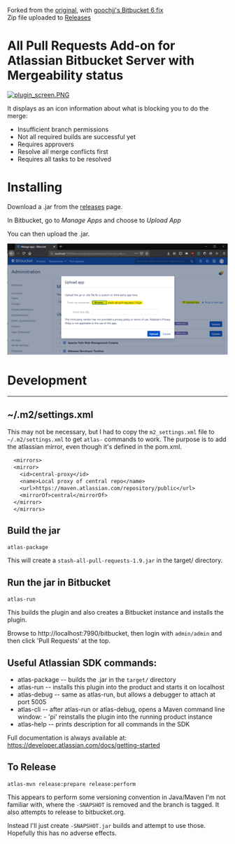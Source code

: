 Forked from the [original](https://bitbucket.org/infusiondev/stash-all-pull-requests-extra/src/master/), with [goochjj's Bitbucket 6 fix](https://bitbucket.org/goochjj/stash-all-pull-requests-extra/branch/BB6)  
Zip file uploaded to [Releases](https://github.com/mendhak/bitbucket-all-pull-requests/releases) 


All Pull Requests Add-on for Atlassian Bitbucket Server with Mergeability status
=====================================================================

[![plugin_screen.PNG](https://bitbucket.org/repo/Lx9E7y/images/573324582-plugin_screen.PNG)](https://marketplace.atlassian.com/vendors/1212031)


It displays as an icon information about what is blocking you to do the merge:

 * Insufficient branch permissions
 * Not all required builds are successful yet
 * Requires approvers
 * Resolve all merge conflicts first
 * Requires all tasks to be resolved


# Installing

Download a .jar from the [releases](https://github.com/mendhak/bitbucket-all-pull-requests/releases) page.

In Bitbucket, go to *Manage Apps* and choose to *Upload App*

You can then upload the .jar. 

![upload](screenshot.png)





# Development 
-----------

## ~/.m2/settings.xml

This may not be necessary, but I had to copy the `m2_settings.xml` file to `~/.m2/settings.xml` to get `atlas-` commands to work.  The purpose is to add the atlassian mirror, even though it's defined in the pom.xml. 

   
      <mirrors>
      <mirror>
        <id>central-proxy</id>
        <name>Local proxy of central repo</name>
        <url>https://maven.atlassian.com/repository/public</url>
        <mirrorOf>central</mirrorOf>
      </mirror>
      </mirrors>

## Build the jar

    atlas-package

This will create a `stash-all-pull-requests-1.9.jar` in the target/ directory.  

## Run the jar in Bitbucket

    atlas-run

This builds the plugin and also creates a Bitbucket instance and installs the plugin. 

Browse to http://localhost:7990/bitbucket,  then login with `admin/admin` and then click 'Pull Requests' at the top.  



## Useful Atlassian SDK commands:

* atlas-package -- builds the .jar in the `target/` directory
* atlas-run   -- installs this plugin into the product and starts it on localhost
* atlas-debug -- same as atlas-run, but allows a debugger to attach at port 5005
* atlas-cli   -- after atlas-run or atlas-debug, opens a Maven command line window:
                 - 'pi' reinstalls the plugin into the running product instance
* atlas-help  -- prints description for all commands in the SDK

Full documentation is always available at:
https://developer.atlassian.com/docs/getting-started



## To Release 

    atlas-mvn release:prepare release:perform

This appears to perform some versioning convention in Java/Maven I'm not familiar with, where the `-SNAPSHOT` is removed and the branch is tagged. 
It also attempts to release to bitbucket.org.  

Instead I'll just create `-SNAPSHOT.jar` builds and attempt to use those.  Hopefully this has no adverse effects.  